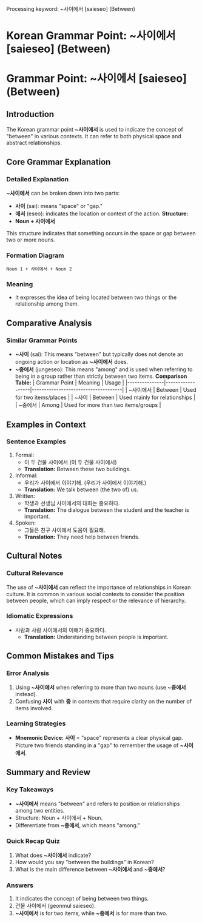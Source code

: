 Processing keyword: ~사이에서 [saieseo] (Between)
# Korean Grammar Point: ~사이에서 [saieseo] (Between)
# Grammar Point: ~사이에서 [saieseo] (Between)
## Introduction
The Korean grammar point **~사이에서** is used to indicate the concept of "between" in various contexts. It can refer to both physical space and abstract relationships.
## Core Grammar Explanation
### Detailed Explanation
**~사이에서** can be broken down into two parts:
- **사이** (sai): means "space" or "gap."
- **에서** (eseo): indicates the location or context of the action.
**Structure:**
- **Noun + 사이에서**
  
This structure indicates that something occurs in the space or gap between two or more nouns.
### Formation Diagram
```plaintext
Noun 1 + 사이에서 + Noun 2
```
### Meaning
- It expresses the idea of being located between two things or the relationship among them.
## Comparative Analysis
### Similar Grammar Points
- **~사이** (sai): This means "between" but typically does not denote an ongoing action or location as **~사이에서** does.
- **~중에서** (jungeseo): This means "among" and is used when referring to being in a group rather than strictly between two items.
**Comparison Table:**
| Grammar Point | Meaning          | Usage                               |
|---------------|------------------|-------------------------------------|
| ~사이에서     | Between          | Used for two items/places           |
| ~사이        | Between          | Used mainly for relationships        |
| ~중에서      | Among            | Used for more than two items/groups |
## Examples in Context
### Sentence Examples
1. Formal: 
   - 이 두 건물 사이에서 (이 두 건물 사이에서)
   - **Translation:** Between these two buildings.
2. Informal:
   - 우리가 사이에서 이야기해. (우리가 사이에서 이야기해.)
   - **Translation:** We talk between (the two of) us.
3. Written:
   - 학생과 선생님 사이에서의 대화는 중요하다. 
   - **Translation:** The dialogue between the student and the teacher is important.
4. Spoken:
   - 그들은 친구 사이에서 도움이 필요해. 
   - **Translation:** They need help between friends.
## Cultural Notes
### Cultural Relevance 
The use of **~사이에서** can reflect the importance of relationships in Korean culture. It is common in various social contexts to consider the position between people, which can imply respect or the relevance of hierarchy.
### Idiomatic Expressions
- 사람과 사람 사이에서의 이해가 중요하다. 
  - **Translation:** Understanding between people is important.
## Common Mistakes and Tips
### Error Analysis
1. Using **~사이에서** when referring to more than two nouns (use **~중에서** instead).
2. Confusing **사이** with **중** in contexts that require clarity on the number of items involved.
### Learning Strategies
- **Mnemonic Device:** **사이** = "space" represents a clear physical gap. Picture two friends standing in a "gap" to remember the usage of **~사이에서**.
## Summary and Review
### Key Takeaways
- **~사이에서** means "between" and refers to position or relationships among two entities.
- Structure: Noun + 사이에서 + Noun.
- Differentiate from **~중에서**, which means "among."
### Quick Recap Quiz
1. What does **~사이에서** indicate?
2. How would you say "between the buildings" in Korean?
3. What is the main difference between **~사이에서** and **~중에서**?
### Answers
1. It indicates the concept of being between two things.
2. 건물 사이에서 (geonmul saieseo).
3. **~사이에서** is for two items, while **~중에서** is for more than two.
